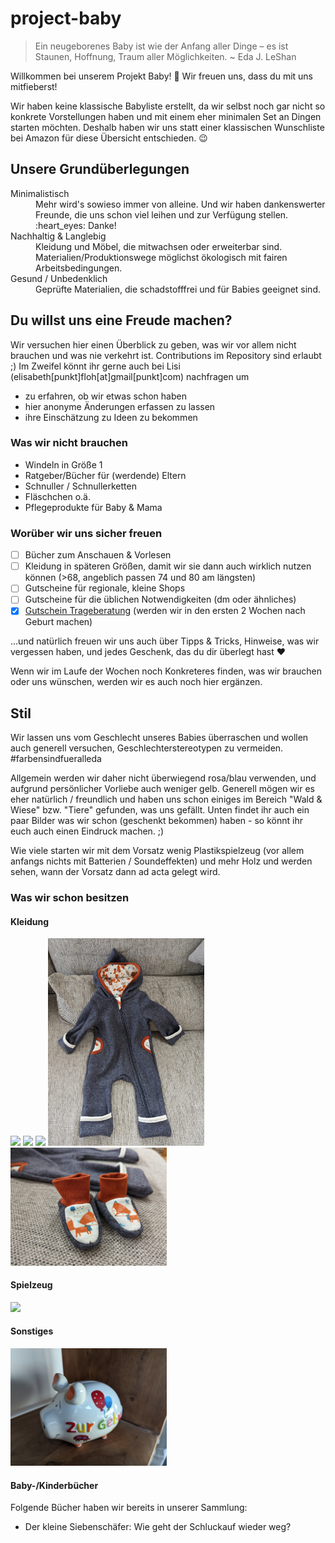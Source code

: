# project-baby

> Ein neugeborenes Baby ist wie der Anfang aller Dinge – es ist Staunen, Hoffnung, Traum aller Möglichkeiten.
> ~ Eda J. LeShan


Willkommen bei unserem Projekt Baby! :baby: Wir freuen uns, dass du mit uns mitfieberst!

Wir haben keine klassische Babyliste erstellt, da wir selbst noch gar nicht so konkrete Vorstellungen haben und mit einem eher minimalen Set an Dingen starten möchten. Deshalb haben wir uns statt einer klassischen Wunschliste bei Amazon für diese Übersicht entschieden. :wink: 

## Unsere Grundüberlegungen

<dl>
  <dt>Minimalistisch</dt>
  <dd>Mehr wird's sowieso immer von alleine. Und wir haben dankenswerter Freunde, die uns schon viel leihen und zur Verfügung stellen. :heart_eyes: Danke!</dd>
  <dt>Nachhaltig & Langlebig</dt>
  <dd>Kleidung und Möbel, die mitwachsen oder erweiterbar sind. Materialien/Produktionswege möglichst ökologisch mit fairen Arbeitsbedingungen.</dd>
  <dt>Gesund / Unbedenklich</dt>
  <dd>Geprüfte Materialien, die schadstofffrei und für Babies geeignet sind.</dd>
</dl>

## Du willst uns eine Freude machen?

Wir versuchen hier einen Überblick zu geben, was wir vor allem nicht brauchen und was nie verkehrt ist. Contributions im Repository sind erlaubt ;)
Im Zweifel könnt ihr gerne auch bei Lisi (elisabeth[punkt]floh[at]gmail[punkt]com) nachfragen um
- zu erfahren, ob wir etwas schon haben
- hier anonyme Änderungen erfassen zu lassen
- ihre Einschätzung zu Ideen zu bekommen 

### Was wir nicht brauchen

- Windeln in Größe 1
- Ratgeber/Bücher für (werdende) Eltern
- Schnuller / Schnullerketten
- Fläschchen o.ä.
- Pflegeprodukte für Baby & Mama

### Worüber wir uns sicher freuen

- [ ] Bücher zum Anschauen & Vorlesen
- [ ] Kleidung in späteren Größen, damit wir sie dann auch wirklich nutzen können (>68, angeblich passen 74 und 80 am längsten)
- [ ] Gutscheine für regionale, kleine Shops
- [ ] Gutscheine für die üblichen Notwendigkeiten (dm oder ähnliches)
- [x] [Gutschein Trageberatung](https://www.xn--babysphre-12a.at/home/gutscheine-bestellen/) (werden wir in den ersten 2 Wochen nach Geburt machen)

...und natürlich freuen wir uns auch über Tipps & Tricks, Hinweise, was wir vergessen haben, und jedes Geschenk, das du dir überlegt hast :heart:

Wenn wir im Laufe der Wochen noch Konkreteres finden, was wir brauchen oder uns wünschen, werden wir es auch noch hier ergänzen.

## Stil

Wir lassen uns vom Geschlecht unseres Babies überraschen und wollen auch generell versuchen, Geschlechterstereotypen zu vermeiden. #farbensindfueralleda

Allgemein werden wir daher nicht überwiegend rosa/blau verwenden, und aufgrund persönlicher Vorliebe auch weniger gelb. Generell mögen wir es eher natürlich / freundlich und haben uns schon einiges im Bereich "Wald & Wiese" bzw. "Tiere" gefunden, was uns gefällt. Unten findet ihr auch ein paar Bilder was wir schon (geschenkt bekommen) haben - so könnt ihr euch auch einen Eindruck machen. ;)

Wie viele starten wir mit dem Vorsatz wenig Plastikspielzeug (vor allem anfangs nichts mit Batterien / Soundeffekten) und mehr Holz und werden sehen, wann der Vorsatz dann ad acta gelegt wird. 

### Was wir schon besitzen

#### Kleidung

<img src="./images/PXL_20230207_193905987.jpg" width="250"/> <img src="./images/PXL_20230207_193938470.jpg" width="250"/> <img src="./images/PXL_20230207_193919751.jpg" width="250"/> <img src="./images/wollwalk.jpg" width="250"/> <img src="./images/schuhe.jpg" width="250"/>

#### Spielzeug
<img src="./images/20230131_183812.jpg" width="250"/>

#### Sonstiges
<img src="./images/PXL_20230208_153240314.jpg" width="250"/>


#### Baby-/Kinderbücher

Folgende Bücher haben wir bereits in unserer Sammlung:

- Der kleine Siebenschäfer: Wie geht der Schluckauf wieder weg?
